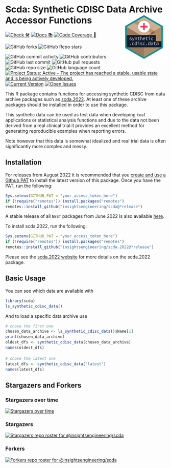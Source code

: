 # Scda: Synthetic CDISC Data Archive Accessor Functions <a href='https://insightsengineering.github.io/scda'><img src="man/figures/logo.png" align="right" height="139" style="max-width: 100%;"/></a>

<!-- start badges -->
[![Check 🛠](https://github.com/insightsengineering/scda/actions/workflows/check.yaml/badge.svg)](https://github.com/insightsengineering/scda/actions/workflows/check.yaml)
[![Docs 📚](https://github.com/insightsengineering/scda/actions/workflows/docs.yaml/badge.svg)](https://insightsengineering.github.io/scda/)
[![Code Coverage 📔](https://raw.githubusercontent.com/insightsengineering/scda/_xml_coverage_reports/data/main/badge.svg)](https://raw.githubusercontent.com/insightsengineering/scda/_xml_coverage_reports/data/main/coverage.xml)

![GitHub forks](https://img.shields.io/github/forks/insightsengineering/scda?style=social)
![GitHub Repo stars](https://img.shields.io/github/stars/insightsengineering/scda?style=social)

![GitHub commit activity](https://img.shields.io/github/commit-activity/m/insightsengineering/scda)
![GitHub contributors](https://img.shields.io/github/contributors/insightsengineering/scda)
![GitHub last commit](https://img.shields.io/github/last-commit/insightsengineering/scda)
![GitHub pull requests](https://img.shields.io/github/issues-pr/insightsengineering/scda)
![GitHub repo size](https://img.shields.io/github/repo-size/insightsengineering/scda)
![GitHub language count](https://img.shields.io/github/languages/count/insightsengineering/scda)
[![Project Status: Active – The project has reached a stable, usable state and is being actively developed.](https://www.repostatus.org/badges/latest/active.svg)](https://www.repostatus.org/#active)
[![Current Version](https://img.shields.io/github/r-package/v/insightsengineering/scda/main?color=purple\&label=package%20version)](https://github.com/insightsengineering/scda/tree/main)
[![Open Issues](https://img.shields.io/github/issues-raw/insightsengineering/scda?color=red\&label=open%20issues)](https://github.com/insightsengineering/scda/issues?q=is%3Aissue+is%3Aopen+sort%3Aupdated-desc)
<!-- end badges -->

This R package contains functions for accessing synthetic CDISC from data archive packages such as [scda.2022](https://insightsengineering.github.io/scda.2022).
At least one of these archive packages should be installed in order to use this package.

This synthetic data can be used as test data when developing `teal` applications or statistical analysis functions and due to the data not been derived from a real clinical trial it provides an excellent method for generating reproducible examples when reporting errors.

Note however that this data is somewhat idealized and real trial data is often significantly more complex and messy.

## Installation

For releases from August 2022 it is recommended that you [create and use a Github PAT](https://docs.github.com/en/github/authenticating-to-github/keeping-your-account-and-data-secure/creating-a-personal-access-token) to install the latest version of this package. Once you have the PAT, run the following:

```r
Sys.setenv(GITHUB_PAT = "your_access_token_here")
if (!require("remotes")) install.packages("remotes")
remotes::install_github("insightsengineering/scda@*release")
```

A stable release of all `NEST` packages from June 2022 is also available [here](https://github.com/insightsengineering/depository#readme).

To install scda.2022, run the following:

```r
Sys.setenv(GITHUB_PAT = "your_access_token_here")
if (!require("remotes")) install.packages("remotes")
remotes::install_github("insightsengineering/scda.2022@*release")
```

Please see the [scda.2022 website](https://insightsengineering.github.io/scda.2022/) for more details on the scda.2022 package.

## Basic Usage

You can see which data are available with

```r
library(scda)
ls_synthetic_cdisc_data()
```

And to load a specific data archive use

```r
# chose the first one
chosen_data_archive <- ls_synthetic_cdisc_data()$Name[1]
print(chosen_data_archive)
oldest_dfs <- synthetic_cdisc_data(chosen_data_archive)
names(oldest_dfs)

# chose the latest one
latest_dfs <- synthetic_cdisc_data("latest")
names(latest_dfs)
```

## Stargazers and Forkers

### Stargazers over time

[![Stargazers over time](https://starchart.cc/insightsengineering/scda.svg)](https://starchart.cc/insightsengineering/scda)

### Stargazers

[![Stargazers repo roster for @insightsengineering/scda](https://reporoster.com/stars/insightsengineering/scda)](https://github.com/insightsengineering/scda/stargazers)

### Forkers

[![Forkers repo roster for @insightsengineering/scda](https://reporoster.com/forks/insightsengineering/scda)](https://github.com/insightsengineering/scda/network/members)
